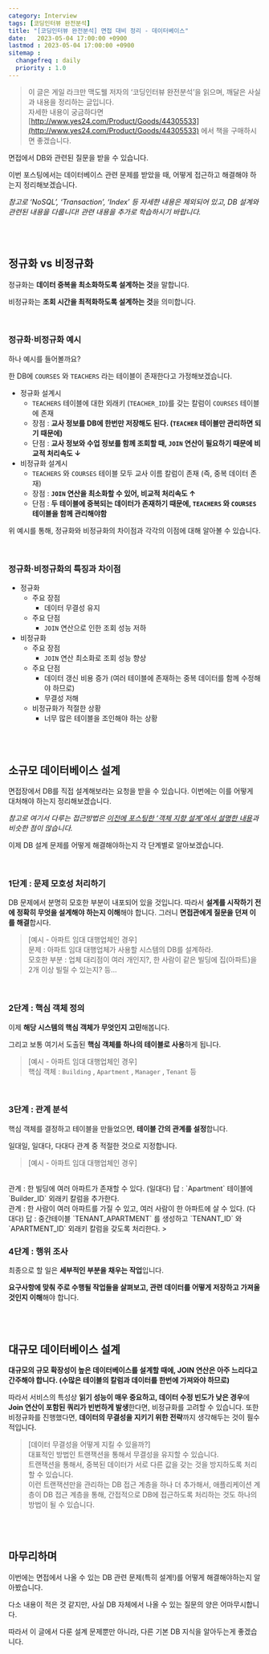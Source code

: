 ```yaml
---
category: Interview
tags: [코딩인터뷰 완전분석]
title: "[코딩인터뷰 완전분석] 면접 대비 정리 - 데이터베이스"
date:   2023-05-04 17:00:00 +0900
lastmod : 2023-05-04 17:00:00 +0900
sitemap :
  changefreq : daily
  priority : 1.0
---
```


> 이 글은 게일 라크만 맥도웰 저자의 ‘코딩인터뷰 완전분석’을 읽으며, 깨달은 사실과 내용을 정리하는 글입니다.  
자세한 내용이 궁금하다면 [http://www.yes24.com/Product/Goods/44305533](http://www.yes24.com/Product/Goods/44305533) 에서 책을 구매하시면 좋겠습니다.
> 

면접에서 DB와 관련된 질문을 받을 수 있습니다.

이번 포스팅에서는 데이터베이스 관련 문제를 받았을 때, 어떻게 접근하고 해결해야 하는지 정리해보겠습니다.

*참고로 ‘NoSQL’, ‘Transaction’, ‘Index’ 등 자세한 내용은 제외되어 있고, DB 설계와 관련된 내용을 다룹니다! 관련 내용을 추가로 학습하시기 바랍니다.*

<br/><br/>

## 정규화 vs 비정규화

정규화는 **데이터 중복을 최소화하도록 설계하는 것**을 말합니다.

비정규화는 **조회 시간을 최적화하도록 설계하는 것**을 의미합니다.

<br/>

### 정규화·비정규화 예시

하나 예시를 들어볼까요?

한 DB에 `COURSES` 와 `TEACHERS` 라는 테이블이 존재한다고 가정해보겠습니다.

- 정규화 설계시
    - `TEACHERS` 테이블에 대한 외래키 (`TEACHER_ID`)를 갖는 칼럼이 `COURSES` 테이블에 존재
    - 장점 : **교사 정보를 DB에 한번만 저장해도 된다. (`TEACHER` 테이블만 관리하면 되기 때문에)**
    - 단점 : **교사 정보와 수업 정보를 함께 조회할 때, `JOIN` 연산이 필요하기 때문에 비교적 처리속도 ↓**
- 비정규화 설계시
    - `TEACHERS` 와 `COURSES` 테이블 모두 교사 이름 칼럼이 존재 (즉, 중복 데이터 존재)
    - 장점 : **`JOIN` 연산을 최소화할 수 있어, 비교적 처리속도 ↑**
    - 단점 : **두 테이블에 중복되는 데이터가 존재하기 때문에, `TEACHERS` 와 `COURSES` 테이블을 함께 관리해야함**

위 예시를 통해, 정규화와 비정규화의 차이점과 각각의 이점에 대해 알아볼 수 있습니다.

<br/>

### 정규화·비정규화의 특징과 차이점

- 정규화
  - 주요 장점
    - 데이터 무결성 유지
  - 주요 단점
    - `JOIN` 연산으로 인한 조회 성능 저하
- 비정규화
  - 주요 장점
    - `JOIN` 연산 최소화로 조회 성능 향상
  - 주요 단점
    - 데이터 갱신 비용 증가 (여러 테이블에 존재하는 중복 데이터를 함께 수정해야 하므로)
    - 무결성 저해
  - 비정규화가 적절한 상황
    - 너무 많은 테이블을 조인해야 하는 상황

<br/><br/>

## 소규모 데이터베이스 설계

면접장에서 DB를 직접 설계해보라는 요청을 받을 수 있습니다. 이번에는 이를 어떻게 대처해야 하는지 정리해보겠습니다.

*참고로 여기서 다루는 접근방법은 [이전에 포스팅한 ‘객체 지향 설계’에서 설명한 내용](https://taegyunwoo.github.io/interview/Interview_OOD)과 비슷한 점이 많습니다.*

이제 DB 설계 문제를 어떻게 해결해야하는지 각 단계별로 알아보겠습니다.

<br/>

### 1단계 : 문제 모호성 처리하기

DB 문제에서 분명히 모호한 부분이 내포되어 있을 것입니다. 따라서 **설계를 시작하기 전에 정확히 무엇을 설계해야 하는지 이해**해야 합니다. 그러니 **면접관에게 질문을 던져 이를 해결**합시다.

> [예시 - 아파트 임대 대행업체인 경우]  
문제 : 아파트 임대 대행업체가 사용할 시스템의 DB를 설계하라.  
모호한 부분 : 업체 대리점이 여러 개인지?, 한 사람이 같은 빌딩에 집(아파트)을 2개 이상 빌릴 수 있는지? 등…
> 

<br/>

### 2단계 : 핵심 객체 정의

이제 **해당 시스템의 핵심 객체가 무엇인지 고민**해봅니다.

그리고 보통 여기서 도출된 **핵심 객체를 하나의 테이블로 사용**하게 됩니다.

> [예시 - 아파트 임대 대행업체인 경우]  
핵심 객체 : `Building` , `Apartment` , `Manager` , `Tenant` 등
> 

<br/>

### 3단계 : 관계 분석

핵심 객체를 결정하고 테이블을 만들었으면, **테이블 간의 관계를 설정**합니다.

일대일, 일대다, 다대다 관계 중 적절한 것으로 지정합니다.

> [예시 - 아파트 임대 대행업체인 경우]  
<br/>
관계 : 한 빌딩에 여러 아파트가 존재할 수 있다. (일대다)  
답 : `Apartment` 테이블에 `Builder_ID` 외래키 칼럼을 추가한다.  
<br/>
관계 : 한 사람이 여러 아파트를 가질 수 있고, 여러 사람이 한 아파트에 살 수 있다. (다대다)  
답 : 중간테이블 `TENANT_APARTMENT` 를 생성하고 `TENANT_ID` 와 `APARTMENT_ID` 외래키 칼럼을 갖도록 처리한다.
> 

<br/>

### 4단계 : 행위 조사

최종으로 할 일은 **세부적인 부분을 채우는 작업**입니다.

**요구사항에 맞춰 주로 수행될 작업들을 살펴보고, 관련 데이터를 어떻게 저장하고 가져올 것인지 이해**해야 합니다.

<br/><br/>

## 대규모 데이터베이스 설계

**대규모의 규모 확장성이 높은 데이터베이스를 설계할 때에, JOIN 연산은 아주 느리다고 간주해야 합니다. (수많은 테이블의 칼럼과 데이터를 한번에 가져와야 하므로)**

따라서 서비스의 특성상 **읽기 성능이 매우 중요하고, 데이터 수정 빈도가 낮은 경우**에 **Join 연산이 포함된 쿼리가 빈번하게 발생**한다면, 비정규화를 고려할 수 있습니다.
또한 비정규화를 진행했다면, **데이터의 무결성을 지키기 위한 전략**까지 생각해두는 것이 필수적입니다.

> [데이터 무결성을 어떻게 지킬 수 있을까?]  
대표적인 방법인 트랜잭션을 통해서 무결성을 유지할 수 있습니다.  
트랜잭션을 통해서, 중복된 데이터가 서로 다른 값을 갖는 것을 방지하도록 처리할 수 있습니다.  
이런 트랜잭션만을 관리하는 DB 접근 계층을 하나 더 추가해서, 애플리케이션 계층이 DB 접근 계층을 통해, 간접적으로 DB에 접근하도록 처리하는 것도 하나의 방법이 될 수 있습니다.

<br/><br/>

## 마무리하며

이번에는 면접에서 나올 수 있는 DB 관련 문제(특히 설계!)를 어떻게 해결해야하는지 알아봤습니다.

다소 내용이 적은 것 같지만, 사실 DB 자체에서 나올 수 있는 질문의 양은 어마무시합니다.

따라서 이 글에서 다룬 설계 문제뿐만 아니라, 다른 기본 DB 지식을 알아두는게 좋겠습니다.